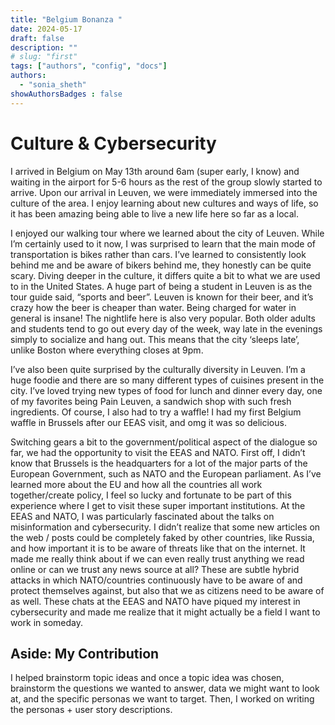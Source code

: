 ```yaml
---
title: "Belgium Bonanza "
date: 2024-05-17
draft: false
description: ""
# slug: "first"
tags: ["authors", "config", "docs"]
authors:
  - "sonia_sheth"
showAuthorsBadges : false
---
```


# Culture & Cybersecurity
I arrived in Belgium on May 13th around 6am (super early, I know) and waiting in the airport for 5-6 hours as the rest of the group slowly started to arrive. 
Upon our arrival in Leuven, we were immediately immersed into the culture of the area. I enjoy learning about new cultures and ways of life, so it has been amazing being able to live a new life here so far as a local. 

I enjoyed our walking tour where we learned about the city of Leuven. While I’m certainly used to it now, I was surprised to learn that the main mode of transportation is bikes rather than cars. I’ve learned to consistently look behind me and be aware of bikers behind me, they honestly can be quite scary. Diving deeper in the culture, it differs quite a bit to what we are used to in the United States. A huge part of being a student in Leuven is as the tour guide said, “sports and beer”. Leuven is known for their beer, and it’s crazy how the beer is cheaper than water. Being charged for water in general is insane! The nightlife here is also very popular. Both older adults and students tend to go out every day of the week, way late in the evenings simply to socialize and hang out. This means that the city ‘sleeps late’, unlike Boston where everything closes at 9pm. 

I’ve also been quite surprised by the culturally diversity in Leuven. I’m a huge foodie and there are so many different types of cuisines present in the city. I’ve loved trying new types of food for lunch and dinner every day, one of my favorites being Pain Leuven, a sandwich shop with such fresh ingredients. Of course, I also had to try a waffle! I had my first Belgium waffle in Brussels after our EEAS visit, and omg it was so delicious. 

Switching gears a bit to the government/political aspect of the dialogue so far, we had the opportunity to visit the EEAS and NATO. First off, I didn’t know that Brussels is the headquarters for a lot of the major parts of the European Government, such as NATO and the European parliament. As I’ve learned more about the EU and how all the countries all work together/create policy, I feel so lucky and fortunate to be part of this experience where I get to visit these super important institutions. At the EEAS and NATO, I was particularly fascinated about the talks on misinformation and cybersecurity. I didn’t realize that some new articles on the web / posts could be completely faked by other countries, like Russia, and how important it is to be aware of threats like that on the internet. It made me really think about if we can even really trust anything we read online or can we trust any news source at all? These are subtle hybrid attacks in which NATO/countries continuously have to be aware of and protect themselves against, but also that we as citizens need to be aware of as well. These chats at the EEAS and NATO have piqued my interest in cybersecurity and made me realize that it might actually be a field I want to work in someday. 

## Aside: My Contribution
I helped brainstorm topic ideas and once a topic idea was chosen, brainstorm the questions we wanted to answer, data we might want to look at, and the specific personas we want to target. Then, I worked on writing the personas + user story descriptions. 
